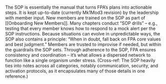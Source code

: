 The SOP is essentially the manual that turns FPA’s plans into actionable steps. It is kept up-to-date (currently Mk1Mod3 revision) by the leadership with member input. New members are trained on the SOP as part of [[Onboarding New Members]]. Many chapters conduct “SOP drills” – e.g., testing that every member knows how to respond to a mock alert per the SOP instructions. Because situations can evolve in unpredictable ways, the SOP also contains a principle: “When in doubt, fall back on FPA core values and best judgment.” Members are trusted to improvise if needed, but within the guardrails the SOP sets. Through adherence to the SOP, FPA ensures consistency and coordination – it’s what allows a dispersed network to function like a single organism under stress. (Cross-ref: The SOP heavily ties into notes across all categories, notably communication, security, and activation protocols, as it encapsulates many of those details in one reference.)